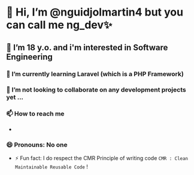 # 👋 Hi, I’m **@nguidjolmartin4** but you can call me **ng_dev**✨
## 👀 I’m 18 y.o. and i'm interested in **Software Engineering**
### 🌱 I’m currently learning **Laravel** (which is a PHP Framework)
### 💞️ I’m not looking to collaborate on any development projects yet ...
### 📫 How to reach me
 - [instagram]: @nguidjolmartin
### 😄 Pronouns: **No one**
- ⚡ Fun fact: I do respect the CMR Principle of writing code `CMR : Clean Maintainable Reusable Code` !

<!---
nguidjolmartin4/nguidjolmartin4 is a ✨ special ✨ repository because its `README.md` (this file) appears on your GitHub profile.
You can click the Preview link to take a look at your changes.
--->
